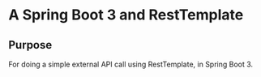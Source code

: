 # A Spring Boot 3 and RestTemplate 

## Purpose
For doing a simple external API call using RestTemplate, in Spring Boot 3.